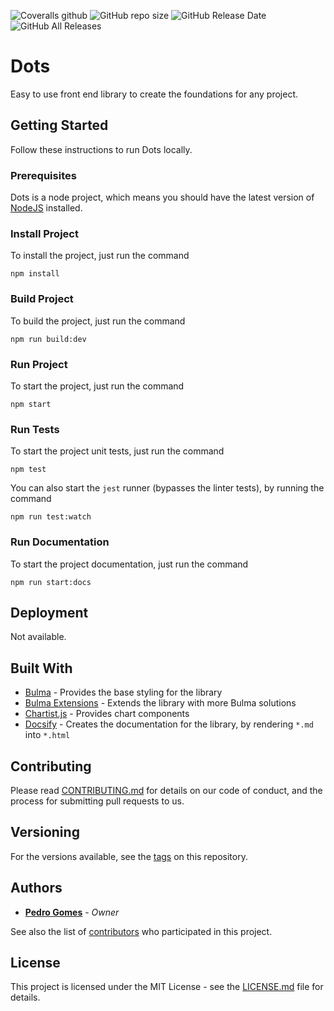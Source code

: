 ![Coveralls github](https://img.shields.io/coveralls/github/pedro-gomes-92/dots)
![GitHub repo size](https://img.shields.io/github/repo-size/pedro-gomes-92/dots)
![GitHub Release Date](https://img.shields.io/github/release-date/pedro-gomes-92/dots)
![GitHub All Releases](https://img.shields.io/github/downloads/pedro-gomes-92/dots/total)

# Dots

Easy to use front end library to create the foundations for any project.

## Getting Started

Follow these instructions to run Dots locally.

### Prerequisites

Dots is a node project, which means you should have the latest version of [NodeJS](https://nodejs.org/en/download/) installed.

### Install Project

To install the project, just run the command

```
npm install
```

### Build Project

To build the project, just run the command

```
npm run build:dev
```

### Run Project

To start the project, just run the command

```
npm start
```

### Run Tests

To start the project unit tests, just run the command

```
npm test
```

You can also start the `jest` runner (bypasses the linter tests), by running the command

```
npm run test:watch
```

### Run Documentation

To start the project documentation, just run the command

```
npm run start:docs
```

## Deployment

Not available.

## Built With

- [Bulma](https://bulma.io/) - Provides the base styling for the library
- [Bulma Extensions](https://bulma.io/extensions/) - Extends the library with more Bulma solutions
- [Chartist.js](https://gionkunz.github.io/chartist-js/) - Provides chart components
- [Docsify](https://docsify.js.org/) - Creates the documentation for the library, by rendering `*.md` into `*.html`

## Contributing

Please read [CONTRIBUTING.md](https://github.com/pedro-gomes-92/dots/blob/master/CONTRIBUTING.md) for details on our code of conduct, and the process for submitting pull requests to us.

## Versioning

For the versions available, see the [tags](https://github.com/pedro-gomes-92/dots/tags) on this repository.

## Authors

- **[Pedro Gomes](https://github.com/pedro-gomes-92)** - _Owner_

See also the list of [contributors](https://github.com/pedro-gomes-92/dots/contributors) who participated in this project.

## License

This project is licensed under the MIT License - see the [LICENSE.md](https://github.com/pedro-gomes-92/dots/blob/master/LICENSE) file for details.
